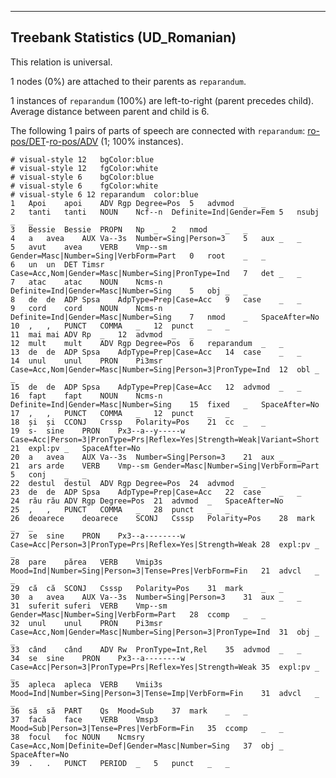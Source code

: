 

--------------------------------------------------------------------------------

## Treebank Statistics (UD_Romanian)

This relation is universal.

1 nodes (0%) are attached to their parents as `reparandum`.

1 instances of `reparandum` (100%) are left-to-right (parent precedes child).
Average distance between parent and child is 6.

The following 1 pairs of parts of speech are connected with `reparandum`: [ro-pos/DET]()-[ro-pos/ADV]() (1; 100% instances).


~~~ conllu
# visual-style 12	bgColor:blue
# visual-style 12	fgColor:white
# visual-style 6	bgColor:blue
# visual-style 6	fgColor:white
# visual-style 6 12 reparandum	color:blue
1	Apoi	apoi	ADV	Rgp	Degree=Pos	5	advmod	_	_
2	tanti	tanti	NOUN	Ncf--n	Definite=Ind|Gender=Fem	5	nsubj	_	_
3	Bessie	Bessie	PROPN	Np	_	2	nmod	_	_
4	a	avea	AUX	Va--3s	Number=Sing|Person=3	5	aux	_	_
5	avut	avea	VERB	Vmp--sm	Gender=Masc|Number=Sing|VerbForm=Part	0	root	_	_
6	un	un	DET	Timsr	Case=Acc,Nom|Gender=Masc|Number=Sing|PronType=Ind	7	det	_	_
7	atac	atac	NOUN	Ncms-n	Definite=Ind|Gender=Masc|Number=Sing	5	obj	_	_
8	de	de	ADP	Spsa	AdpType=Prep|Case=Acc	9	case	_	_
9	cord	cord	NOUN	Ncms-n	Definite=Ind|Gender=Masc|Number=Sing	7	nmod	_	SpaceAfter=No
10	,	,	PUNCT	COMMA	_	12	punct	_	_
11	mai	mai	ADV	Rp	_	12	advmod	_	_
12	mult	mult	ADV	Rgp	Degree=Pos	6	reparandum	_	_
13	de	de	ADP	Spsa	AdpType=Prep|Case=Acc	14	case	_	_
14	unul	unul	PRON	Pi3msr	Case=Acc,Nom|Gender=Masc|Number=Sing|Person=3|PronType=Ind	12	obl	_	_
15	de	de	ADP	Spsa	AdpType=Prep|Case=Acc	12	advmod	_	_
16	fapt	fapt	NOUN	Ncms-n	Definite=Ind|Gender=Masc|Number=Sing	15	fixed	_	SpaceAfter=No
17	,	,	PUNCT	COMMA	_	12	punct	_	_
18	și	și	CCONJ	Crssp	Polarity=Pos	21	cc	_	_
19	s-	sine	PRON	Px3--a--y-----w	Case=Acc|Person=3|PronType=Prs|Reflex=Yes|Strength=Weak|Variant=Short	21	expl:pv	_	SpaceAfter=No
20	a	avea	AUX	Va--3s	Number=Sing|Person=3	21	aux	_	_
21	ars	arde	VERB	Vmp--sm	Gender=Masc|Number=Sing|VerbForm=Part	5	conj	_	_
22	destul	destul	ADV	Rgp	Degree=Pos	24	advmod	_	_
23	de	de	ADP	Spsa	AdpType=Prep|Case=Acc	22	case	_	_
24	rău	rău	ADV	Rgp	Degree=Pos	21	advmod	_	SpaceAfter=No
25	,	,	PUNCT	COMMA	_	28	punct	_	_
26	deoarece	deoarece	SCONJ	Csssp	Polarity=Pos	28	mark	_	_
27	se	sine	PRON	Px3--a--------w	Case=Acc|Person=3|PronType=Prs|Reflex=Yes|Strength=Weak	28	expl:pv	_	_
28	pare	părea	VERB	Vmip3s	Mood=Ind|Number=Sing|Person=3|Tense=Pres|VerbForm=Fin	21	advcl	_	_
29	că	că	SCONJ	Csssp	Polarity=Pos	31	mark	_	_
30	a	avea	AUX	Va--3s	Number=Sing|Person=3	31	aux	_	_
31	suferit	suferi	VERB	Vmp--sm	Gender=Masc|Number=Sing|VerbForm=Part	28	ccomp	_	_
32	unul	unul	PRON	Pi3msr	Case=Acc,Nom|Gender=Masc|Number=Sing|Person=3|PronType=Ind	31	obj	_	_
33	când	când	ADV	Rw	PronType=Int,Rel	35	advmod	_	_
34	se	sine	PRON	Px3--a--------w	Case=Acc|Person=3|PronType=Prs|Reflex=Yes|Strength=Weak	35	expl:pv	_	_
35	apleca	apleca	VERB	Vmii3s	Mood=Ind|Number=Sing|Person=3|Tense=Imp|VerbForm=Fin	31	advcl	_	_
36	să	să	PART	Qs	Mood=Sub	37	mark	_	_
37	facă	face	VERB	Vmsp3	Mood=Sub|Person=3|Tense=Pres|VerbForm=Fin	35	ccomp	_	_
38	focul	foc	NOUN	Ncmsry	Case=Acc,Nom|Definite=Def|Gender=Masc|Number=Sing	37	obj	_	SpaceAfter=No
39	.	.	PUNCT	PERIOD	_	5	punct	_	_

~~~


